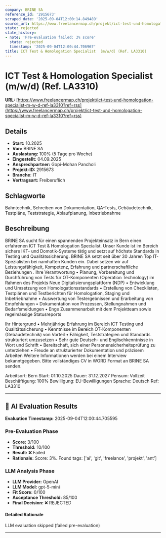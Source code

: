```yaml
---
company: BRINE SA
reference_id: '2915673'
scraped_date: '2025-09-04T12:00:14.849489'
source_url: https://www.freelancermap.ch/projekt/ict-test-und-homologation-specialist-m-w-d-ref-la3310?ref=rss
state: rejected
state_history:
- note: 'Pre-evaluation failed: 3% score'
  state: rejected
  timestamp: '2025-09-04T12:00:44.706967'
title: ICT Test & Homologation Specialist  (m/w/d) (Ref. LA3310)
---
```



# ICT Test & Homologation Specialist  (m/w/d) (Ref. LA3310)
**URL:** [https://www.freelancermap.ch/projekt/ict-test-und-homologation-specialist-m-w-d-ref-la3310?ref=rss](https://www.freelancermap.ch/projekt/ict-test-und-homologation-specialist-m-w-d-ref-la3310?ref=rss)
## Details
- **Start:** 10.2025
- **Von:** BRINE SA
- **Auslastung:** 100% (5 Tage pro Woche)
- **Eingestellt:** 04.09.2025
- **Ansprechpartner:** Gopi-Mohan Pancholi
- **Projekt-ID:** 2915673
- **Branche:** IT
- **Vertragsart:** Freiberuflich

## Schlagworte
Bahntechnik, Schreiben von Dokumentation, QA-Tests, Gebäudetechnik, Testpläne, Teststrategie, Ablaufplanung, Inbetriebnahme

## Beschreibung
BRINE SA sucht für einen spannenden Projekteinsatz in Bern einen erfahrenen
ICT Test & Homologation Specialist.
Unser Kunde ist im Bereich sichere IKT- und Domotik-Systeme tätig und setzt auf höchste Standards in Testing und Qualitätssicherung.
BRINE SA setzt seit über 30 Jahren Top IT-Spezialisten bei namhaften Kunden ein. Dabei setzen wir auf Leistungsfähigkeit, Kompetenz, Erfahrung und partnerschaftliche Beziehungen
.
Ihre Verantwortung
• Planung, Vorbereitung und Durchführung von Tests für OT-Komponenten (Operation Technology) im Rahmen des Projekts Neue Digitalisierungsplattform (NDP)
• Entwicklung und Umsetzung von Homologationsstandards
• Erstellung von Checklisten, Testplänen und Testberichten für Homologation, Staging und Inbetriebnahme
• Auswertung von Testergebnissen und Erarbeitung von Empfehlungen
• Dokumentation von Prozessen, Stellungnahmen und Bedarfsmeldungen
• Enge Zusammenarbeit mit dem Projektteam sowie regelmässige Statusreports

Ihr Hintergrund
• Mehrjährige Erfahrung im Bereich ICT Testing und Qualitätssicherung
• Kenntnisse im Bereich OT-Komponenten (Gebäudetechnik) von Vorteil
• Fähigkeit, Teststrategien und Standards strukturiert umzusetzen
• Sehr gute Deutsch- und Englischkenntnisse in Wort und Schrift
• Bereitschaft, sich einer Personensicherheitsprüfung zu unterziehen
• Freude an strukturierter Dokumentation und präzisem Arbeiten
Weitere Informationen werden bei einem Interview bekanntgegeben.
Bitte vollständiges CV in WORD Format an BRINE SA senden.

Arbeitsort: Bern
Start: 01.10.2025
Dauer: 31.12.2027
Pensum: Vollzeit
Beschäftigung: 100%
Bewilligung: EU-Bewilligungen
Sprache: Deutsch
Ref: LA3310

---

## 🤖 AI Evaluation Results

**Evaluation Timestamp:** 2025-09-04T12:00:44.705595

### Pre-Evaluation Phase
- **Score:** 3/100
- **Threshold:** 10/100
- **Result:** ❌ Failed
- **Rationale:** Score: 3%. Found tags: ['ai', 'git', 'freelance', 'projekt', 'ant']

### LLM Analysis Phase
- **LLM Provider:** OpenAI
- **LLM Model:** gpt-5-mini
- **Fit Score:** 0/100
- **Acceptance Threshold:** 85/100
- **Final Decision:** ❌ REJECTED

#### Detailed Rationale
LLM evaluation skipped (failed pre-evaluation)

---
